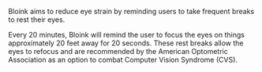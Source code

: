 Bloink aims to reduce eye strain by reminding users to take frequent breaks to rest their eyes.  

Every 20 minutes, Bloink will remind the user to focus the eyes on things approximately 20 feet away for 20 seconds.  These rest breaks allow the eyes to refocus and are recommended by the American Optometric Association as an option to combat Computer Vision Syndrome (CVS).